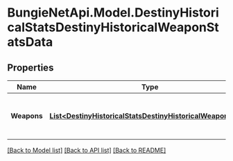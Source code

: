 # BungieNetApi.Model.DestinyHistoricalStatsDestinyHistoricalWeaponStatsData
## Properties

Name | Type | Description | Notes
------------ | ------------- | ------------- | -------------
**Weapons** | [**List&lt;DestinyHistoricalStatsDestinyHistoricalWeaponStats&gt;**](DestinyHistoricalStatsDestinyHistoricalWeaponStats.md) | List of weapons and their perspective values. | [optional] 

[[Back to Model list]](../README.md#documentation-for-models) [[Back to API list]](../README.md#documentation-for-api-endpoints) [[Back to README]](../README.md)

